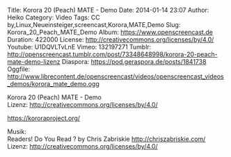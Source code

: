 Title: Korora 20 (Peach) MATE - Demo
Date: 2014-01-14 23:07
Author: Heiko
Category: Video
Tags: CC by,Linux,Neueinsteiger,screencast,Korora,MATE,Demo
Slug: Korora_20_Peach_MATE_Demo
Album: https://www.openscreencast.de
Duration: 422000
License: http://creativecommons.org/licenses/by/4.0/
Youtube: U1DQVLTvLnE
Vimeo: 132197271
Tumblr: http://openscreencast.tumblr.com/post/73348648998/korora-20-peach-mate-demo-lizenz
Diaspora: https://pod.geraspora.de/posts/1841738
Oggfile: http://www.librecontent.de/openscreencast/videos/openscreencast_videos_demos/korora_mate_demo.ogg

Korora 20 (Peach) MATE - Demo  
Lizenz: <http://creativecommons.org/licenses/by/4.0/>  
  
<https://kororaproject.org/>  
  
Musik:  
Readers! Do You Read ? by Chris Zabriskie <http://chriszabriskie.com/>  
Lizenz: <http://creativecommons.org/licenses/by/4.0/>


